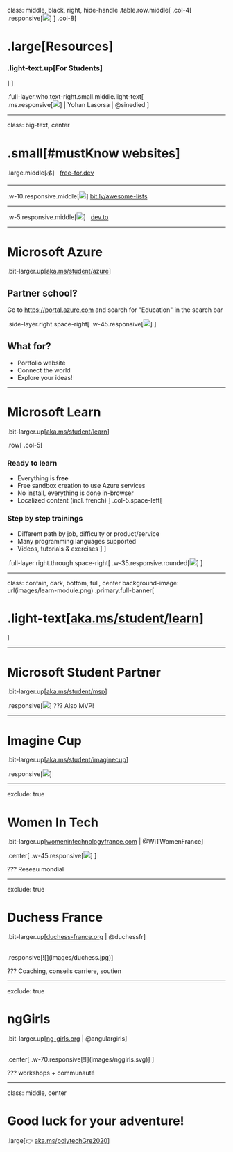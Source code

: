 class: middle, black, right, hide-handle
.table.row.middle[
  .col-4[
  .responsive[![](images/bit-learning.png)]
  ]
  .col-8[
  <!-- .w-70.responsive[![](images/azure.svg)] -->
  # .large[**Resources**]
  ### .light-text.up[For Students]
  ]
]


.full-layer.who.text-right.small.middle.light-text[
  <br>
  .ms.responsive[![](images/ms-full-logo-light.svg)]
  |
  Yohan Lasorsa
  |
  @sinedied
]

---

class: big-text, center
# .small[\#mustKnow websites]
.large.middle[💰] &nbsp; [free-for.dev](https://free-for.dev)

----

.w-10.responsive.middle[![](images/awesome.svg)] [bit.ly/awesome-lists](http://bit.ly/awesome-lists)

-----
.w-5.responsive.middle[![](images/dev.png)] &nbsp; [dev.to](https://dev.to)

---

# Microsoft Azure
.bit-larger.up[[aka.ms/student/azure](https://aka.ms/student/azure)]

## Partner school?
Go to https://portal.azure.com and search for "Education" in the search bar

.side-layer.right.space-right[
  .w-45.responsive[![](images/bit-azure.png)]
]

## What for?
- Portfolio website
- Connect the world
- Explore your ideas!

---

# Microsoft Learn
.bit-larger.up[[aka.ms/student/learn](https://aka.ms/student/learn)]

.row[
.col-5[
  ### Ready to learn
  - Everything is **free**
  - Free sandbox creation to use Azure services
  - No install, everything is done in-browser
  - Localized content (incl. french)
]
.col-5.space-left[
  ### Step by step trainings
  - Different path by job, difficulty or product/service
  - Many programming languages supported
  - Videos, tutorials & exercises
]
]

.full-layer.right.through.space-right[
  .w-35.responsive.rounded[![](images/learn-logo.png)]
]

---

class: contain, dark, bottom, full, center
background-image: url(images/learn-module.png)
.primary.full-banner[
# .light-text[[aka.ms/student/learn](https://aka.ms/student/learn)]
]

---

# Microsoft Student Partner
.bit-larger.up[[aka.ms/student/msp](https://aka.ms/student/msp)]

.responsive[![](images/msp.jpg)]
???
Also MVP!

---

# Imagine Cup
.bit-larger.up[[aka.ms/student/imaginecup](https://aka.ms/student/imaginecup)]

.responsive[![](images/imaginecup.png)]

---
exclude: true
# Women In Tech
.bit-larger.up[[womenintechnologyfrance.com](http://www.womenintechnologyfrance.com) | @WiTWomenFrance]

.center[
.w-45.responsive[![](images/bit-wit.png)]
]

???
Reseau mondial

---
exclude: true
# Duchess France
.bit-larger.up[[duchess-france.org](https://www.duchess-france.org) | @duchessfr]

<br>
.responsive[![](images/duchess.jpg)]

???
Coaching, conseils carriere, soutien

---
exclude: true
# ngGirls
.bit-larger.up[[ng-girls.org](http://ng-girls.org/) | @angulargirls]

<br>
.center[
.w-70.responsive[![](images/nggirls.svg)]
]

???
workshops + communauté

---

class: middle, center
# Good luck for your adventure!
.large[👉 [aka.ms/polytechGre2020](https://aka.ms/polytechGre2020)]
